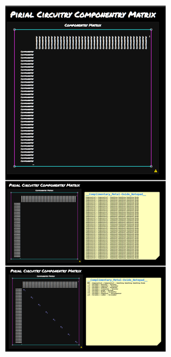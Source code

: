 ![template](componentry_view_matrix.template.png)
![sample](componentry_view_matrix.sample.png)
![scatterplot](componentry_view_matrix.scatterplot.png)